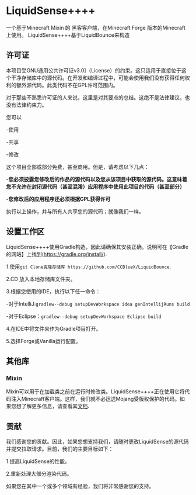 # LiquidSense++++

一个基于Minecraft Mixin 的 黑客客户端，在Minecraft Forge 版本的Minecraft 上使用。
LiquidSense++++基于LiquidBounce来构造


## 许可证

本项目受GNU通用公共许可证v3.0]（License）的约束。这只适用于直接位于这个干净存储库中的源代码。在开发和编译过程中，可能会使用我们没有获得任何权利的额外源代码。此类代码不在GPL许可范围内。



对于那些不熟悉许可证的人来说，这里是对其要点的总结。这绝不是法律建议，也没有法律约束力。



您可以

-使用

-共享

-修改



这个项目全部或部分免费，甚至商用。但是，请考虑以下几点：



-**您必须披露您修改后的作品的源代码以及您从该项目中获取的源代码。这意味着您不允许在封闭源代码（甚至混淆）应用程序中使用此项目的代码（甚至部分）**

-**您修改后的应用程序还必须根据GPL获得许可**



执行以上操作，并与所有人共享您的源代码；就像我们一样。






## 设置工作区

LiquidSense++++使用Gradle构造，因此请确保其安装正确。说明可在【Gradle的网站】上找到(https://gradle.org/install/).

1.使用`git Clone克隆存储库 https://github.com/CCBlueX/LiquidBounce`.

2.CD 放入本地存储库文件夹。

3.根据您使用的IDE，执行以下任一命令：

-对于IntelliJ:`gradlew--debug setupDevWorkspace idea genIntellijRuns build`

-对于Eclipse：`gradlew--debug setupDevWorkspace Eclipse build`

4.在IDE中将文件夹作为Gradle项目打开。

5.选择Forge或Vanilla运行配置。



## 其他库

### Mixin

Mixin可以用于在加载类之前在运行时修改类。LiquidSense++++正在使用它将代码注入Minecraft客户端。这样，我们就不必运送Mojang受版权保护的代码。如果您想了解更多信息，请查看其[文档](https://docs.spongepowered.org/5.1.0/en/plugin/internals/mixins.html).



## 贡献



我们感谢您的贡献。因此，如果您想支持我们，请随时更改LiquidSense的源代码并提交拉取请求。目前，我们的主要目标如下：

1.提高LiquidSense的性能。

2.重新处理大部分渲染代码。



如果您在其中一个或多个领域有经验，我们将非常感谢您的支持。
